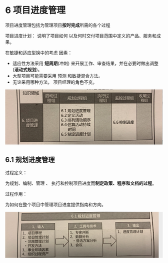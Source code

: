 # 6  项目进度管理

项目进度管理包括为管理项目**按时完成**所需的各个过程

项目进度计划： 说明了项目如何 以及何时交付项目范围中定义的产品、服务和成果。

在敏捷和适应型换中的考虑 因素：

- 适应性方法采用 **短周期**(冲刺) 来开展工作、审查结果，并在必要时做出调整(**滚动式规划**)。
- 大型项目可能需要采用 预测 和敏捷混合方法。
- 无论采用哪种方法， 项目经理的角色不变。



<img src="asserts/image-20200925221819667.png" alt="image-20200925221819667" style="zoom:67%;" />



## 6.1 规划进度管理

过程定义：

为规划、编制、管理  、 执行和控制项目进度而**制定政策、程序和文档的过程**。

过程作用：

为如何在整个项目中管理项目进度提供指南和方向。

<img src="asserts/image-20200925225657253.png" alt="image-20200925225657253" style="zoom:67%;" />

